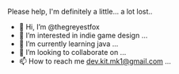 Please help, I'm definitely a little... a lot lost..


- 👋 Hi, I’m @thegreyestfox
- 👀 I’m interested in indie game design ...
- 🌱 I’m currently learning java ...
- 💞️ I’m looking to collaborate on ...
- 📫 How to reach me dev.kit.mk1@gmail.com ...

<!---
thegreyestfox/thegreyestfox is a ✨ special ✨ repository because its `README.md` (this file) appears on your GitHub profile.
You can click the Preview link to take a look at your changes.
--->
